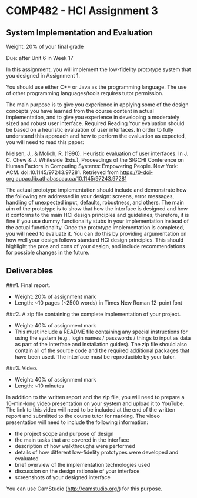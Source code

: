 # COMP482 - HCI Assignment 3

## System Implementation and Evaluation
Weight: 20% of your final grade

Due: after Unit 6 in Week 17

In this assignment, you will implement the low-fidelity prototype system that you designed in
Assignment 1.

You should use either C++ or Java as the programming language. The use of
other programming languages/tools requires tutor permission.

The main purpose is to give you experience in applying some of the design concepts you have
learned from the course content in actual implementation, and to give you experience in developing
a moderately sized and robust user interface.
Required Reading
Your evaluation should be based on a heuristic evaluation of user interfaces. In order to fully
understand this approach and how to perform the evaluation as expected, you will need to read this
paper:

Nielsen, J., & Molich, R. (1990). Heuristic evaluation of user interfaces. In J. C. Chew & J.
Whiteside (Eds.), Proceedings of the SIGCHI Conference on Human Factors in Computing
Systems: Empowering People. New York: ACM. doi:10.1145/97243.97281. Retrieved from
https://0-doi-org.aupac.lib.athabascau.ca/10.1145/97243.97281

The actual prototype implementation should include and demonstrate how the following are
addressed in your design: screens, error messages, handling of unexpected input, defaults,
robustness, and others. The main aim of the prototype is to show that how the interface is designed
and how it conforms to the main HCI design principles and guidelines; therefore, it is fine if you use
dummy functionality stubs in your implementation instead of the actual functionality.
Once the prototype implementation is completed, you will need to evaluate it. You can do this by
providing argumentation on how well your design follows standard HCI design principles. This
should highlight the pros and cons of your design, and include recommendations for possible
changes in the future.

## Deliverables

###1. Final report.
- Weight: 20% of assignment mark
- Length: ~10 pages (~2500 words) in Times New Roman 12-point font

###2. A zip file containing the complete implementation of your project.

- Weight: 40% of assignment mark
- This must include a README file containing any special instructions for using the system (e.g.,
login names / passwords / things to input as data as part of the interface and installation guides).
The zip file should also contain all of the source code and the required additional packages that
have been used. The interface must be reproducible by your tutor.

###3. Video.

- Weight: 40% of assignment mark
- Length: ~10 minutes

In addition to the written report and the zip file, you will need to prepare a 10-min-long video
presentation on your system and upload it to YouTube. The link to this video will need to be
included at the end of the written report and submitted to the course tutor for marking. The video
presentation will need to include the following information:
  - the project scope and purpose of design
  - the main tasks that are covered in the interface
  - description of how walkthroughs were performed
  - details of how different low-fidelity prototypes were developed and evaluated
  - brief overview of the implementation technologies used
  - discussion on the design rationale of your interface
  - screenshots of your designed interface

You can use CamStudio (http://camstudio.org/) for this purpose.
